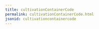 ```yaml
---
title: cultivationContainerCode
permalink: cultivationContainerCode.html
jsonid: cultivationcontainercode
---
```

